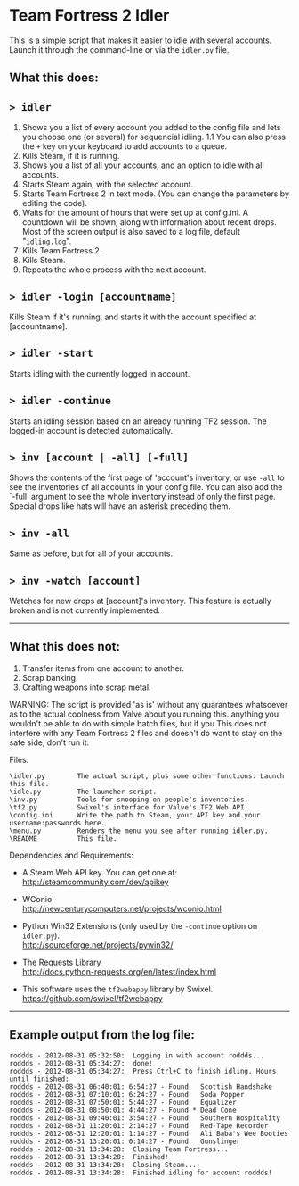 Team Fortress 2 Idler
=====================

This is a simple script that makes it easier to idle with several accounts.
Launch it through the command-line or via the `idler.py` file.

What this does:
---------------

`> idler`
---------

1. Shows you a list of every account you added to the config file and lets
you choose one (or several) for sequencial idling.
1.1 You can also press the `+` key on your keyboard to add accounts to a
queue.
2. Kills Steam, if it is running.
3. Shows you a list of all your accounts, and an option to idle with all
accounts.
4. Starts Steam again, with the selected account.
5. Starts Team Fortress 2 in text mode. (You can change the parameters by
editing the code).
6. Waits for the amount of hours that were set up at config.ini. A countdown
will be shown, along with information about recent drops. Most of the screen
output is also saved to a log file, default "`idling.log`".
7. Kills Team Fortress 2.
8. Kills Steam.
9. Repeats the whole process with the next account.


`> idler -login [accountname]`
------------------------------

Kills Steam if it's running, and starts it with the account specified at
[accountname].

`> idler -start`
----------------

Starts idling with the currently logged in account.

`> idler -continue`
-------------------

Starts an idling session based on an already running TF2 session. The
logged-in account is detected automatically.

`> inv [account | -all] [-full]`
--------------------------------

Shows the contents of the first page of 'account's inventory, or use `-all`
to see the inventories of all accounts in your config file. You can also add
the `-full' argument to see the whole inventory instead of only the first
page. Special drops like hats will have an asterisk preceding them.

`> inv -all`
------------

Same as before, but for all of your accounts.

`> inv -watch [account]`
------------------------

 Watches for new drops at [account]'s inventory. This feature is actually
broken and is not currently implemented.


-------------------
What this does not:
-------------------

1. Transfer items from one account to another.
2. Scrap banking.
3. Crafting weapons into scrap metal.


WARNING: The script is provided 'as is' without any guarantees
whatsoever as to the actual coolness from Valve about you running this.
anything you wouldn't be able to do with simple batch files, but if you
This does not interfere with any Team Fortress 2 files and doesn't do
want to stay on the safe side, don't run it.


Files:

    \idler.py        The actual script, plus some other functions. Launch this file.
    \idle.py         The launcher script.
    \inv.py          Tools for snooping on people's inventories.
    \tf2.py          Swixel's interface for Valve's TF2 Web API.
    \config.ini      Write the path to Steam, your API key and your username:passwords here.
    \menu.py         Renders the menu you see after running idler.py.
    \README          This file.

Dependencies and Requirements:

- A Steam Web API key. You can get one at:
http://steamcommunity.com/dev/apikey

- WConio  
http://newcenturycomputers.net/projects/wconio.html


- Python Win32 Extensions (only used by the `-continue` option on `idler.py`).  
http://sourceforge.net/projects/pywin32/


- The Requests Library  
http://docs.python-requests.org/en/latest/index.html


-  This software uses the `tf2webappy` library by Swixel.  
https://github.com/swixel/tf2webappy

---------------------------------
Example output from the log file:
---------------------------------

    roddds - 2012-08-31 05:32:50:  Logging in with account roddds...
    roddds - 2012-08-31 05:34:27:  done!
    roddds - 2012-08-31 05:34:27:  Press Ctrl+C to finish idling. Hours until finished:
    roddds - 2012-08-31 06:40:01: 6:54:27 - Found   Scottish Handshake
    roddds - 2012-08-31 07:10:01: 6:24:27 - Found   Soda Popper
    roddds - 2012-08-31 07:50:01: 5:44:27 - Found   Equalizer
    roddds - 2012-08-31 08:50:01: 4:44:27 - Found * Dead Cone
    roddds - 2012-08-31 09:40:01: 3:54:27 - Found   Southern Hospitality
    roddds - 2012-08-31 11:20:01: 2:14:27 - Found   Red-Tape Recorder
    roddds - 2012-08-31 12:20:01: 1:14:27 - Found   Ali Baba's Wee Booties
    roddds - 2012-08-31 13:20:01: 0:14:27 - Found   Gunslinger
    roddds - 2012-08-31 13:34:28:  Closing Team Fortress...
    roddds - 2012-08-31 13:34:28:  Finished!
    roddds - 2012-08-31 13:34:28:  Closing Steam...
    roddds - 2012-08-31 13:34:28:  Finished idling for account roddds!
    